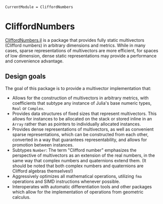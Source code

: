 ```@meta
CurrentModule = CliffordNumbers
```

# CliffordNumbers

[CliffordNumbers.jl](https://github.com/brainandforce/CliffordNumbers.jl) is a package that
provides fully static multivectors (Clifford numbers) in arbitrary dimensions and metrics. While
in many cases, sparse representations of multivectors are more efficient, for spaces of low
dimension, dense static representations may provide a performance and convenience advantage.

## Design goals

The goal of this package is to provide a multivector implementation that:
- Allows for the construction of multivectors in arbitrary metrics, with coefficients that subtype any instance of Julia's base numeric types, `Real` or `Complex`.
- Provides data structures of fixed sizes that represent multivectors. This allows for instances to be allocated on the stack or stored inline in an `Array` rather than as pointers to individually allocated instances.
- Provides dense representations of multivectors, as well as convenient sparse representations, which can be constructed from each other, converted in a way that guarantees representability, and allows for promotion between instances.
- Subtypes `Number`: The term "Clifford number" emphasizes the perspective of multivectors as an extension of the real numbers, in the same way that complex numbers and quaternions extend them. (It should be noted that both complex numbers and quaternions are Clifford algebras themselves!)
- Aggressively optimizes all mathematical operations, utilizing `fma` operations and SIMD instructions whenever possible.
- Interoperates with automatic differentiation tools and other packages which allow for the implementation of operations from geometric calculus.
